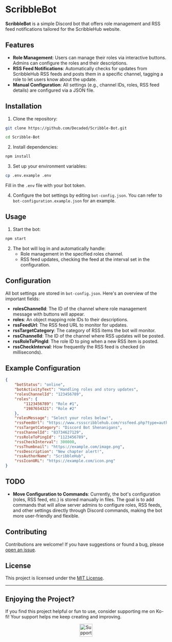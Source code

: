 # ScribbleBot

**ScribbleBot** is a simple Discord bot that offers role management and RSS feed notifications tailored for the ScribbleHub website.

## Features

- **Role Management**: Users can manage their roles via interactive buttons. Admins can configure the roles and their descriptions.
- **RSS Feed Notifications**: Automatically checks for updates from ScribbleHub RSS feeds and posts them in a specific channel, tagging a role to let users know about the update.
- **Manual Configuration**: All settings (e.g., channel IDs, roles, RSS feed details) are configured via a JSON file.

## Installation

1. Clone the repository:

```bash
git clone https://github.com/Decaded/Scribble-Bot.git
```

```bash
cd Scribble-Bot
```

2. Install dependencies:

```bash
npm install
```

3. Set up your environment variables:

```bash
cp .env.example .env
```

Fill in the `.env` file with your bot token.

4. Configure the bot settings by editing `bot-config.json`. You can refer to `bot-configuration.example.json` for an example.

## Usage

1. Start the bot:

```bash
npm start
```

2. The bot will log in and automatically handle:
   - Role management in the specified roles channel.
   - RSS feed updates, checking the feed at the interval set in the configuration.

## Configuration

All bot settings are stored in `bot-config.json`. Here's an overview of the important fields:

- **rolesChannelId**: The ID of the channel where role management message with buttons will appear.
- **roles**: An object mapping role IDs to their descriptions.
- **rssFeedUrl**: The RSS feed URL to monitor for updates.
- **rssTargetCategory**: The category of RSS items the bot will monitor.
- **rssChannelId**: The ID of the channel where RSS updates will be posted.
- **rssRoleToPingId**: The role ID to ping when a new RSS item is posted.
- **rssCheckInterval**: How frequently the RSS feed is checked (in milliseconds).

## Example Configuration

```json
{
	"botStatus": "online",
	"botActivityText": "Handling roles and story updates",
	"rolesChannelId": "123456789",
	"roles": {
		"1123456789": "Role #1",
		"1987654321": "Role #2"
	},
	"rolesMessage": "Select your roles below!",
	"rssFeedUrl": "https://www.rssscribblehub.com/rssfeed.php?type=author&uid=106835",
	"rssTargetCategory": "Discord Bot Shenanigans",
	"rssChannelId": "83734627129",
	"rssRoleToPingId": "1123456789",
	"rssCheckInterval": 300000,
	"rssThumbnail": "https://example.com/image.png",
	"rssDescription": "New chapter alert!",
	"rssAuthorName": "ScribbleHub",
	"rssIconURL": "https://example.com/icon.png"
}
```

## TODO

- **Move Configuration to Commands**: Currently, the bot's configuration (roles, RSS feed, etc.) is stored manually in files. The goal is to add commands that will allow server
  admins to configure roles, RSS feeds, and other settings directly through Discord commands, making the bot more user-friendly and flexible.

## Contributing

Contributions are welcome! If you have suggestions or found a bug, please [open an issue](https://github.com/Decaded/Scribble-Bot/issues).

## License

This project is licensed under the [MIT License](LICENSE).

---

## Enjoying the Project?

If you find this project helpful or fun to use, consider supporting me on Ko-fi! Your support helps me keep creating and improving.

<div align="center">
  <a href="https://ko-fi.com/decaded" target="_blank">
    <img src="https://az743702.vo.msecnd.net/cdn/kofi3.png?v=0" alt="Support me on Ko-fi" style="height: 40px; border: 0px;">
  </a>
</div>
